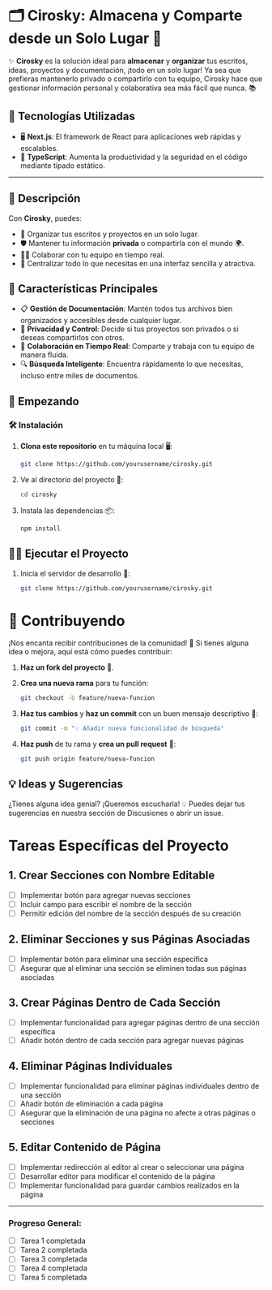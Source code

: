 # 🗂️ Cirosky: Almacena y Comparte desde un Solo Lugar 🚀

✨ **Cirosky** es la solución ideal para **almacenar** y **organizar** tus escritos, ideas, proyectos y documentación, ¡todo en un solo
lugar! Ya sea que prefieras mantenerlo privado o compartirlo con tu equipo, Cirosky hace que gestionar información personal y colaborativa
sea más fácil que nunca. 📚

## 🚀 Tecnologías Utilizadas

- 🖥️ **Next.js**: El framework de React para aplicaciones web rápidas y escalables.
- 📘 **TypeScript**: Aumenta la productividad y la seguridad en el código mediante tipado estático.

---

## 🌟 Descripción

Con **Cirosky**, puedes:

- 📝 Organizar tus escritos y proyectos en un solo lugar.
- 🛡️ Mantener tu información **privada** o compartirla con el mundo 🌍.
- 👨‍💻 Colaborar con tu equipo en tiempo real.
- 📂 Centralizar todo lo que necesitas en una interfaz sencilla y atractiva.

## 🎯 Características Principales

- 📋 **Gestión de Documentación**: Mantén todos tus archivos bien organizados y accesibles desde cualquier lugar.
- 🔐 **Privacidad y Control**: Decide si tus proyectos son privados o si deseas compartirlos con otros.
- 🤝 **Colaboración en Tiempo Real**: Comparte y trabaja con tu equipo de manera fluida.
- 🔍 **Búsqueda Inteligente**: Encuentra rápidamente lo que necesitas, incluso entre miles de documentos.

## 🚀 Empezando

### 🛠️ Instalación

1. **Clona este repositorio** en tu máquina local 🖥️:
   ```bash
   git clone https://github.com/yourusername/cirosky.git
   ```
2. Ve al directorio del proyecto 📂:

   ```bash
   cd cirosky
   ```

3. Instala las dependencias 📦:

   ```bash
   npm install

   ```

## 🧑‍💻 Ejecutar el Proyecto

1. Inicia el servidor de desarrollo 🚀:
   ```bash
   git clone https://github.com/yourusername/cirosky.git
   ```

# 🤝 Contribuyendo

¡Nos encanta recibir contribuciones de la comunidad! 🌟 Si tienes alguna idea o mejora, aquí está cómo puedes contribuir:

1. **Haz un fork del proyecto** 🍴.

2. **Crea una nueva rama** para tu función:

   ```bash
   git checkout -b feature/nueva-funcion
   ```

3. **Haz tus cambios** y **haz un commit** con un buen mensaje descriptivo 💪:

   ```bash
   git commit -m "💡 Añadir nueva funcionalidad de búsqueda"
   ```

4. **Haz push** de tu rama y **crea un pull request** 🚀:
   ```bash
   git push origin feature/nueva-funcion
   ```

## 💡 Ideas y Sugerencias

¿Tienes alguna idea genial? ¡Queremos escucharla! 💡 Puedes dejar tus sugerencias en nuestra sección de Discusiones o abrir un issue.

# Tareas Específicas del Proyecto

## 1. Crear Secciones con Nombre Editable

- [ ] Implementar botón para agregar nuevas secciones
- [ ] Incluir campo para escribir el nombre de la sección
- [ ] Permitir edición del nombre de la sección después de su creación

## 2. Eliminar Secciones y sus Páginas Asociadas

- [ ] Implementar botón para eliminar una sección específica
- [ ] Asegurar que al eliminar una sección se eliminen todas sus páginas asociadas

## 3. Crear Páginas Dentro de Cada Sección

- [ ] Implementar funcionalidad para agregar páginas dentro de una sección específica
- [ ] Añadir botón dentro de cada sección para agregar nuevas páginas

## 4. Eliminar Páginas Individuales

- [ ] Implementar funcionalidad para eliminar páginas individuales dentro de una sección
- [ ] Añadir botón de eliminación a cada página
- [ ] Asegurar que la eliminación de una página no afecte a otras páginas o secciones

## 5. Editar Contenido de Página

- [ ] Implementar redirección al editor al crear o seleccionar una página
- [ ] Desarrollar editor para modificar el contenido de la página
- [ ] Implementar funcionalidad para guardar cambios realizados en la página

---

### Progreso General:

- [ ] Tarea 1 completada
- [ ] Tarea 2 completada
- [ ] Tarea 3 completada
- [ ] Tarea 4 completada
- [ ] Tarea 5 completada
